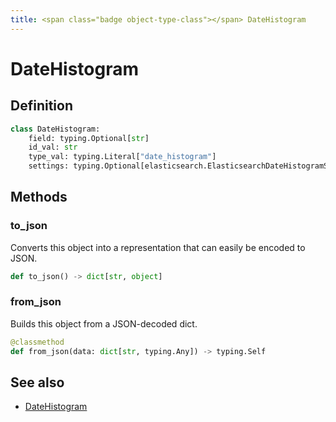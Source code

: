 ```yaml
---
title: <span class="badge object-type-class"></span> DateHistogram
---
```

# <span class="badge object-type-class"></span> DateHistogram

## Definition

```python
class DateHistogram:
    field: typing.Optional[str]
    id_val: str
    type_val: typing.Literal["date_histogram"]
    settings: typing.Optional[elasticsearch.ElasticsearchDateHistogramSettings]
```
## Methods

### <span class="badge object-method"></span> to_json

Converts this object into a representation that can easily be encoded to JSON.

```python
def to_json() -> dict[str, object]
```

### <span class="badge object-method"></span> from_json

Builds this object from a JSON-decoded dict.

```python
@classmethod
def from_json(data: dict[str, typing.Any]) -> typing.Self
```

## See also

 * <span class="badge builder"></span> [DateHistogram](./builder-DateHistogram.md)
